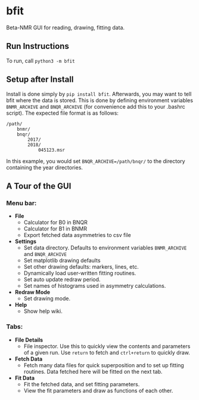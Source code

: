 # bfit
Beta-NMR GUI for reading, drawing, fitting data. 

## Run Instructions

To run, call `python3 -m bfit`

## Setup after Install

Install is done simply by `pip install bfit`. Afterwards, you may want to tell bfit where the data is stored. This is done by defining environment variables
`BNMR_ARCHIVE` and `BNQR_ARCHIVE` (for convenience add this to your .bashrc script). The expected file format is as follows: 

    /path/
        bnmr/
        bnqr/
            2017/
            2018/
                045123.msr

In this example, you would set `BNQR_ARCHIVE=/path/bnqr/` to the directory containing the year directories.
    
## A Tour of the GUI

### Menu bar: 

* **File**
    * Calculator for B0 in BNQR 
    * Calculator for B1 in BNMR
    * Export fetched data asymmetries to csv file
* **Settings**
    * Set data directory. Defaults to environment variables `BNMR_ARCHIVE` and `BNQR_ARCHIVE`
    * Set matplotlib drawing defaults
    * Set other drawing defaults: markers, lines, etc. 
    * Dynamically load user-written fitting routines. 
    * Set auto update redraw period. 
    * Set names of histograms used in asymmetry calculations.
* **Redraw Mode**
    * Set drawing mode.
* **Help**
    * Show help wiki.

### Tabs:

* **File Details**
    * File inspector. Use this to quickly view the contents and parameters of a given run. Use `return` to fetch and `ctrl+return` to quickly draw. 
* **Fetch Data**
    * Fetch many data files for quick superposition and to set up fitting routines. Data fetched here will be fitted on the next tab. 
* **Fit Data**
    * Fit the fetched data, and set fitting parameters. 
    * View the fit parameters and draw as functions of each other. 
